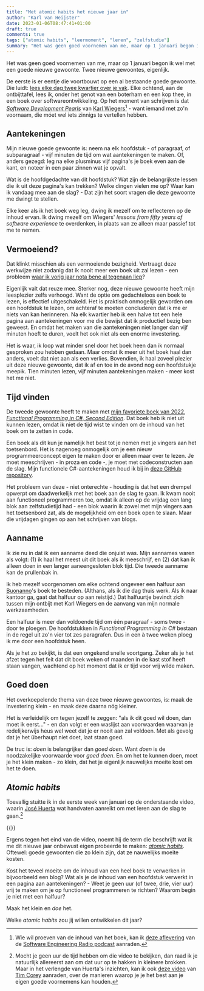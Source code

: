 ```yaml
---
title: "Met atomic habits het nieuwe jaar in"
author: "Karl van Heijster"
date: 2023-01-06T08:47:41+01:00
draft: true
comments: true
tags: ["atomic habits", "leermoment", "leren", "zelfstudie"]
summary: "Het was geen goed voornemen van me, maar op 1 januari begon ik wel met een goede nieuwe gewoonte. Twee nieuwe gewoontes, eigenlijk. Het overkoepelende thema van die  gewoontes is: maak de investering klein - en maak deze daarna nóg kleiner."
---
```


Het was geen goed voornemen van me, maar op 1 januari begon ik wel met een goede nieuwe gewoonte. Twee nieuwe gewoontes, eigenlijk.


De eerste is er eentje die voortbouwt op een al bestaande goede gewoonte. Die luidt: [lees elke dag twee kwartier over je vak](/blog/21/05/lees-elke-dag-een-kwartier-over-je-vak/). Elke ochtend, aan de ontbijttafel, lees ik, onder het genot van een boterham en een kop thee, in een boek over softwareontwikkeling. Op het moment van schrijven is dat [*Software Development Pearls*](https://www.informit.com/store/software-development-pearls-lessons-from-fifty-years-9780137487776) van [Karl Wiegers](https://www.karlwiegers.com/)[^1] - want iemand met zo'n voornaam, die móet wel iets zinnigs te vertellen hebben.


## Aantekeningen


Mijn nieuwe goede gewoonte is: neem na elk hoofdstuk - of paragraaf, of subparagraaf - vijf minuten de tijd om wat aantekeningen te maken. Of, anders gezegd: leg na elke plusminus vijf pagina's je boek even aan de kant, en noteer in een paar zinnen wat je opvalt.


Wat is de hoofdgedachte van dit hoofdstuk? Wat zijn de belangrijkste lessen die ik uit deze pagina's kan trekken? Welke dingen vielen me op? Waar kan ik vandaag mee aan de slag? - Dat zijn het soort vragen die deze gewoonte me dwingt te stellen.


Elke keer als ik het boek weg leg, dwing ik mezelf om te reflecteren op de inhoud ervan. Ik dwing mezelf om Wiegers' *lessons from fifty years of software experience* te overdenken, in plaats van ze alleen maar passief tot me te nemen.


## Vermoeiend?


Dat klinkt misschien als een vermoeiende bezigheid. Vertraagt deze werkwijze niet zodanig dat ik nooit meer een boek uit zal lezen - een probleem [waar ik vorig jaar nota bene al tegenaan liep](/blog/22/12/waarom-ik-een-stapje-terug-doe/)?


Eigenlijk valt dat reuze mee. Sterker nog, deze nieuwe gewoonte heeft mijn leesplezier zelfs verhoogd. Want de optie om gedachteloos een boek te lezen, is effectief uitgeschakeld. Het is praktisch onmogelijk geworden om een hoofdstuk te lezen, om achteraf te moeten concluderen dat ik me er niets van kan herinneren. Na elk kwartier heb ik een halve tot een hele pagina aan aantekeningen voor me die bewijst dat ik productief bezig ben geweest. En omdat het maken van die aantekeningen niet langer dan vijf minuten hoeft te duren, voelt het ook niet als een enorme investering. 


Het is waar, ik loop wat minder snel door het boek heen dan ik normaal gesproken zou hebben gedaan. Maar omdat ik meer uit het boek haal dan anders, voelt dat niet aan als een verlies. Bovendien, ik haal zoveel plezier uit deze nieuwe gewoonte, dat ik af en toe in de avond nog een hoofdstukje meepik. Tien minuten lezen, vijf minuten aantekeningen maken - meer kost het me niet.


## Tijd vinden


De tweede gewoonte heeft te maken met [mijn favoriete boek van 2022](/blog/22/12/de-beste-boeken-over-software-ontwikkeling-die-ik-in-2022-las/), [*Functional Programming in C#, Second Edition*](https://www.manning.com/books/functional-programming-in-c-sharp-second-edition). Dat boek heb ik niet uit kunnen lezen, omdat ik niet de tijd wist te vinden om de inhoud van het boek om te zetten in code. 


Een boek als dit kun je namelijk het best tot je nemen met je vingers aan het toetsenbord. Het is nagenoeg onmogelijk om je een nieuw programmeerconcept eigen te maken door er alleen maar over te lezen. Je moet meeschrijven - in proza en code -, je moet met codeconstructen aan de slag. Mijn functionele C#-aantekeningen houd ik bij in [deze GitHub repository](https://github.com/dotkarl/FunctionalProgrammingPlayground).


Het probleem van deze - niet onterechte - houding is dat het een drempel opwerpt om daadwerkelijk met het boek aan de slag te gaan. Ik kwam nooit aan functioneel programmeren toe, omdat ik alleen op de vrijdag een lang blok aan zelfstudietijd had - een blok waarin ik zowel met mijn vingers aan het toetsenbord zat, als de mogelijkheid om een boek open te slaan. Maar die vrijdagen gingen op aan het schrijven van blogs.


## Aanname


Ik zie nu in dat ik een aanname deed die onjuist was. Mijn aannames waren als volgt: (1) ik haal het meest uit dit boek als ik meeschrijf, en (2) dat kan ik alleen doen in een langer aaneengesloten blok tijd. Die tweede aanname kan de prullenbak in. 


Ik heb mezelf voorgenomen om elke ochtend ongeveer een halfuur aan [Buonanno](https://twitter.com/la_yumba)'s boek te besteden. (Althans, als ik die dag thuis werk. Als ik naar kantoor ga, gaat dat halfuur op aan reistijd.) Dat halfuurtje bevindt zich tussen mijn ontbijt met Karl Wiegers en de aanvang van mijn normale werkzaamheden.


Een halfuur is meer dan voldoende tijd om één paragraaf - soms twee - door te ploegen. De hoofdstukken in *Functional Programming in C#* bestaan in de regel uit zo'n vier tot zes paragrafen. Dus in een à twee weken ploeg ik me door een hoofdstuk heen.


Als je het zo bekijkt, is dat een ongekend snelle voortgang. Zeker als je het afzet tegen het feit dat dit boek weken of maanden in de kast stof heeft staan vangen, wachtend op het moment dat ik er tijd voor vrij wilde maken.


## Goed doen


Het overkoepelende thema van deze twee nieuwe gewoontes, is: maak de investering klein - en maak deze daarna nóg kleiner.


Het is verleidelijk om tegen jezelf te zeggen: "als ik dit goed wil doen, dan moet ik eerst..." - en dan volgt er een waslijst aan voorwaarden waarvan je redelijkerwijs heus wel weet dat je er nooit aan zal voldoen. Met als gevolg dat je het überhaupt niet doet, laat staan goed.


De truc is: *doen* is belangrijker dan *goed doen*. Want *doen* is de noodzakelijke voorwaarde voor *goed doen*. En om het te kunnen doen, moet je het klein maken - zo klein, dat het je eigenlijk nauwelijks moeite kost om het te doen.


## *Atomic habits*


Toevallig stuitte ik in de eerste week van januari op de onderstaande video, waarin [José Huerta](https://twitter.com/jrhuerta) wat handvaten aanreikt om met leren aan de slag te gaan.[^2]


{{<youtube id="Cf2Z277f8q8" title="Too much to learn too little time">}}
<br>


Ergens tegen het eind van de video, noemt hij de term die beschrijft wat ik me dit nieuwe jaar onbewust eigen probeerde te maken: [*atomic habits*](https://jamesclear.com/atomic-habits). Oftewel: goede gewoonten die zo klein zijn, dat ze nauwelijks moeite kosten.


Kost het teveel moeite om de inhoud van een heel boek te verwerken in bijvoorbeeld een blog? Wat als je de inhoud van een hoofdstuk verwerkt in een pagina aan aantekeningen? - Weet je geen uur (of twee, drie, vier uur) vrij te maken om je op functioneel programmeren te richten? Waarom begin je niet met een halfuur?


Maak het klein en *doe* het.


Welke *atomic habits* zou jij willen ontwikkelen dit jaar?


[^1]: Wie wil proeven van de inhoud van het boek, kan ik [deze aflevering](https://www.se-radio.net/2022/06/episode-518-karl-wiegers-on-software-engineering-lessons/) van de [Software Engineering Radio podcast](https://www.se-radio.net/) aanraden.


[^2]: Mocht je geen uur de tijd hebben om die video te bekijken, dan raad ik je natuurlijk allereerst aan om dat uur op te hakken in kleinere brokken. Maar in het verlengde van Huerta's inzichten, kan ik ook [deze video](https://www.youtube.com/watch?v=WDnW5RRk834) van [Tim Corey](https://www.iamtimcorey.com/) aanraden, over de manieren waarop je je het best aan je eigen goede voornemens kan houden.
